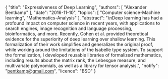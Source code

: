 {
    "title": "Expressiveness of Deep Learning",
    "authors": [
        "Alexander Bentkamp"
    ],
    "date": "2016-11-10",
    "topics": [
        "Computer science-Machine learning",
        "Mathematics-Analysis"
    ],
    "abstract": "\nDeep learning has had a profound impact on computer science in recent years, with applications to search engines, image recognition and language processing, bioinformatics, and more. Recently, Cohen et al. provided theoretical evidence for the superiority of deep learning over shallow learning. This formalization of their work simplifies and generalizes the original proof, while working around the limitations of the Isabelle type system. To support the formalization, I developed reusable libraries of formalized mathematics, including results about the matrix rank, the Lebesgue measure, and multivariate polynomials, as well as a library for tensor analysis.",
    "notify": "bentkamp@gmail.com",
    "licence": "BSD"
}